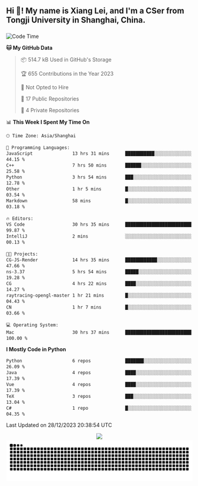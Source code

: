 <h2 align="left">Hi 👋! My name is Xiang Lei, and I'm a CSer from Tongji University in Shanghai, China.</h2>

###

<!--START_SECTION:waka-->
![Code Time](http://img.shields.io/badge/Code%20Time-391%20hrs%205%20mins-blue)

**🐱 My GitHub Data** 

> 📦 514.7 kB Used in GitHub's Storage 
 > 
> 🏆 655 Contributions in the Year 2023
 > 
> 🚫 Not Opted to Hire
 > 
> 📜 17 Public Repositories 
 > 
> 🔑 4 Private Repositories 
 > 
📊 **This Week I Spent My Time On** 

```text
🕑︎ Time Zone: Asia/Shanghai

💬 Programming Languages: 
JavaScript               13 hrs 31 mins      ███████████░░░░░░░░░░░░░░   44.15 % 
C++                      7 hrs 50 mins       ██████░░░░░░░░░░░░░░░░░░░   25.58 % 
Python                   3 hrs 54 mins       ███░░░░░░░░░░░░░░░░░░░░░░   12.78 % 
Other                    1 hr 5 mins         █░░░░░░░░░░░░░░░░░░░░░░░░   03.54 % 
Markdown                 58 mins             █░░░░░░░░░░░░░░░░░░░░░░░░   03.18 % 

🔥 Editors: 
VS Code                  30 hrs 35 mins      █████████████████████████   99.87 % 
IntelliJ                 2 mins              ░░░░░░░░░░░░░░░░░░░░░░░░░   00.13 % 

🐱‍💻 Projects: 
CG-JS-Render             14 hrs 35 mins      ████████████░░░░░░░░░░░░░   47.66 % 
ns-3.37                  5 hrs 54 mins       █████░░░░░░░░░░░░░░░░░░░░   19.28 % 
CG                       4 hrs 22 mins       ████░░░░░░░░░░░░░░░░░░░░░   14.27 % 
raytracing-opengl-master 1 hr 21 mins        █░░░░░░░░░░░░░░░░░░░░░░░░   04.43 % 
CN                       1 hr 7 mins         █░░░░░░░░░░░░░░░░░░░░░░░░   03.66 % 

💻 Operating System: 
Mac                      30 hrs 37 mins      █████████████████████████   100.00 % 
```

**I Mostly Code in Python** 

```text
Python                   6 repos             ███████░░░░░░░░░░░░░░░░░░   26.09 % 
Java                     4 repos             ████░░░░░░░░░░░░░░░░░░░░░   17.39 % 
Vue                      4 repos             ████░░░░░░░░░░░░░░░░░░░░░   17.39 % 
TeX                      3 repos             ███░░░░░░░░░░░░░░░░░░░░░░   13.04 % 
C#                       1 repo              █░░░░░░░░░░░░░░░░░░░░░░░░   04.35 % 
```




 Last Updated on 28/12/2023 20:38:54 UTC
<!--END_SECTION:waka-->

<div align="center">
  <img src="https://github-readme-stats.vercel.app/api?username=Lei00764&show_icons=true&theme=radical" />
 </div>

 <div align="center">

<picture>
  <source media="(prefers-color-scheme: dark)" srcset="https://raw.githubusercontent.com/Lei00764/Lei00764/output/github-contribution-grid-snake-dark.svg">
  <source media="(prefers-color-scheme: light)" srcset="https://raw.githubusercontent.com/Lei00764/Lei00764/output/github-contribution-grid-snake.svg">
  <img alt="github contribution grid snake animation" src="https://raw.githubusercontent.com/Lei00764/Lei00764/output/github-contribution-grid-snake.svg">
</picture>

</div>




